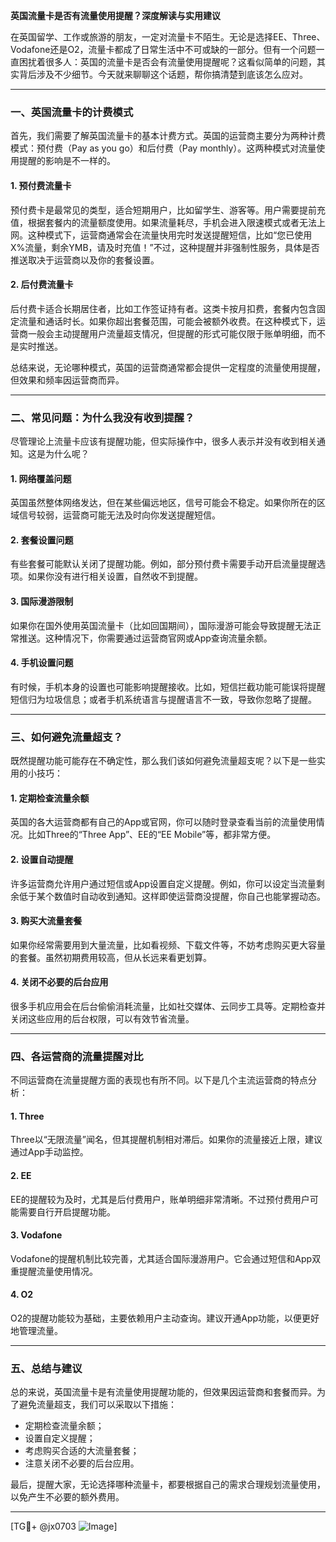 **英国流量卡是否有流量使用提醒？深度解读与实用建议**

在英国留学、工作或旅游的朋友，一定对流量卡不陌生。无论是选择EE、Three、Vodafone还是O2，流量卡都成了日常生活中不可或缺的一部分。但有一个问题一直困扰着很多人：英国的流量卡是否会有流量使用提醒呢？这看似简单的问题，其实背后涉及不少细节。今天就来聊聊这个话题，帮你搞清楚到底该怎么应对。

---

### **一、英国流量卡的计费模式**

首先，我们需要了解英国流量卡的基本计费方式。英国的运营商主要分为两种计费模式：预付费（Pay as you go）和后付费（Pay monthly）。这两种模式对流量使用提醒的影响是不一样的。

#### 1. 预付费流量卡
预付费卡是最常见的类型，适合短期用户，比如留学生、游客等。用户需要提前充值，根据套餐内的流量额度使用。如果流量耗尽，手机会进入限速模式或者无法上网。这种模式下，运营商通常会在流量快用完时发送提醒短信，比如“您已使用X%流量，剩余YMB，请及时充值！”不过，这种提醒并非强制性服务，具体是否推送取决于运营商以及你的套餐设置。

#### 2. 后付费流量卡
后付费卡适合长期居住者，比如工作签证持有者。这类卡按月扣费，套餐内包含固定流量和通话时长。如果你超出套餐范围，可能会被额外收费。在这种模式下，运营商一般会主动提醒用户流量超支情况，但提醒的形式可能仅限于账单明细，而不是实时推送。

总结来说，无论哪种模式，英国的运营商通常都会提供一定程度的流量使用提醒，但效果和频率因运营商而异。

---

### **二、常见问题：为什么我没有收到提醒？**

尽管理论上流量卡应该有提醒功能，但实际操作中，很多人表示并没有收到相关通知。这是为什么呢？

#### 1. 网络覆盖问题
英国虽然整体网络发达，但在某些偏远地区，信号可能会不稳定。如果你所在的区域信号较弱，运营商可能无法及时向你发送提醒短信。

#### 2. 套餐设置问题
有些套餐可能默认关闭了提醒功能。例如，部分预付费卡需要手动开启流量提醒选项。如果你没有进行相关设置，自然收不到提醒。

#### 3. 国际漫游限制
如果你在国外使用英国流量卡（比如回国期间），国际漫游可能会导致提醒无法正常推送。这种情况下，你需要通过运营商官网或App查询流量余额。

#### 4. 手机设置问题
有时候，手机本身的设置也可能影响提醒接收。比如，短信拦截功能可能误将提醒短信归为垃圾信息；或者手机系统语言与提醒语言不一致，导致你忽略了提醒。

---

### **三、如何避免流量超支？**

既然提醒功能可能存在不确定性，那么我们该如何避免流量超支呢？以下是一些实用的小技巧：

#### 1. 定期检查流量余额
英国的各大运营商都有自己的App或官网，你可以随时登录查看当前的流量使用情况。比如Three的“Three App”、EE的“EE Mobile”等，都非常方便。

#### 2. 设置自动提醒
许多运营商允许用户通过短信或App设置自定义提醒。例如，你可以设定当流量剩余低于某个数值时自动收到通知。这样即使运营商没提醒，你自己也能掌握动态。

#### 3. 购买大流量套餐
如果你经常需要用到大量流量，比如看视频、下载文件等，不妨考虑购买更大容量的套餐。虽然初期费用较高，但从长远来看更划算。

#### 4. 关闭不必要的后台应用
很多手机应用会在后台偷偷消耗流量，比如社交媒体、云同步工具等。定期检查并关闭这些应用的后台权限，可以有效节省流量。

---

### **四、各运营商的流量提醒对比**

不同运营商在流量提醒方面的表现也有所不同。以下是几个主流运营商的特点分析：

#### 1. Three
Three以“无限流量”闻名，但其提醒机制相对滞后。如果你的流量接近上限，建议通过App手动监控。

#### 2. EE
EE的提醒较为及时，尤其是后付费用户，账单明细非常清晰。不过预付费用户可能需要自行开启提醒功能。

#### 3. Vodafone
Vodafone的提醒机制比较完善，尤其适合国际漫游用户。它会通过短信和App双重提醒流量使用情况。

#### 4. O2
O2的提醒功能较为基础，主要依赖用户主动查询。建议开通App功能，以便更好地管理流量。

---

### **五、总结与建议**

总的来说，英国流量卡是有流量使用提醒功能的，但效果因运营商和套餐而异。为了避免流量超支，我们可以采取以下措施：

- 定期检查流量余额；
- 设置自定义提醒；
- 考虑购买合适的大流量套餐；
- 注意关闭不必要的后台应用。

最后，提醒大家，无论选择哪种流量卡，都要根据自己的需求合理规划流量使用，以免产生不必要的额外费用。

---

[TG💪+ @jx0703 ![Image](https://github.com/user-attachments/assets/dbca1d08-cadb-493c-b0ec-ad6f7a83f270)]